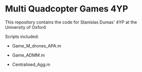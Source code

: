 # Multi Quadcopter Games 4YP
This repository contains the code for Stanislas Dumas' 4YP at the University of Oxford

Scripts included:

- Game_M_drones_APA.m

- Game_ADMM.m

- Centralised_Agg.m
